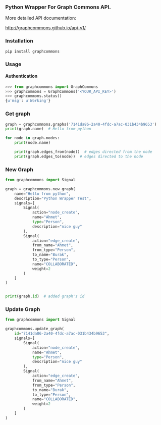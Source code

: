 ### Python Wrapper For Graph Commons API.

More detailed API documentation:

<http://graphcommons.github.io/api-v1/>

### Installation

```
pip install graphcommons
```

### Usage

#### Authentication

```python
>>> from graphcommons import GraphCommons
>>> graphcommons = GraphCommons('<YOUR_API_KEY>')
>>> graphcommons.status()
{u'msg': u'Working'}
```

### Get graph
```python
graph = graphcommons.graphs('7141da86-2a40-4fdc-a7ac-031b434b9653')
print(graph.name)  # Hello from python

for node in graph.nodes:
    print(node.name)

    print(graph.edges_from(node))  # edges directed from the node
    print(graph.edges_to(node))  # edges directed to the node
```

### New Graph
```python
from graphcommons import Signal

graph = graphcommons.new_graph(
    name="Hello from python",
    description="Python Wrapper Test",
    signals=[
        Signal(
            action="node_create",
            name="Ahmet",
            type="Person",
            description="nice guy"
        ),
        Signal(
            action="edge_create",
            from_name="Ahmet",
            from_type="Person",
            to_name="Burak",
            to_type="Person",
            name="COLLABORATED",
            weight=2
        )
    ]
)


print(graph.id)  # added graph's id
```

### Update Graph

```python
from graphcommons import Signal

graphcommons.update_graph(
    id="7141da86-2a40-4fdc-a7ac-031b434b9653",
    signals=[
        Signal(
            action="node_create",
            name="Ahmet",
            type="Person",
            description="nice guy"
        ),
        Signal(
            action="edge_create",
            from_name="Ahmet",
            from_type="Person",
            to_name="Burak",
            to_type="Person",
            name="COLLABORATED",
            weight=2
        )
    ]
)
```
